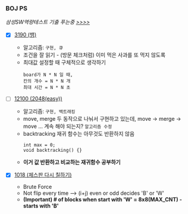 ### BOJ PS

*삼성SW역량테스트 기출 푸는중 [>>>>](https://www.acmicpc.net/workbook/view/1152)*

- [X] [3190 (뱀)](https://www.acmicpc.net/problem/3190) 
  - 알고리즘: ``` 구현, 큐 ```
  - 조건을 잘 읽기 - (방문 체크처럼) 이미 먹은 사과를 또 먹지 않도록
  - 최대값 설정할 때 구체적으로 생각하기 
    ```
    board가 N * N 일 때,
    칸의 개수 = N * N 개
    최대 시간 = N * N 초 
    ```
- [ ] [12100 (2048(easy))](https://www.acmicpc.net/problem/12100)
  - 알고리즘: ``` 구현, 백트래킹 ```
  - move, merge 두 동작으로 나눠서 구현하고 있는데, move -> merge -> move ... 계속 해야 되는지? ``` 알고리즘 수정 ```
  - backtracking 재귀 함수는 아무것도 반환하지 않음 
    ``` 
    int max = 0;
    void backtracking() {}
    ```
   - **이거 값 반환하고 비교하는 재귀함수 공부하기**

 - [X] [1018 (체스판 다시 칠하기)](https://www.acmicpc.net/problem/1018)
   - Brute Force
   - Not flip every time --> (i+j) even or odd decides 'B' or 'W'
   - **(Important) # of blocks when start with 'W' = 8x8(MAX_CNT) - starts with 'B'**
